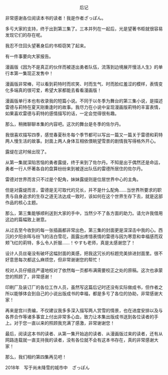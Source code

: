 <p align="center">后记</p>

非常感谢各位阅读本书的读者！我是作者ざっぽん。

多亏大家的支持，终于出到第三集了。三本并列在一起后，光是望著书柜就很容易发现它们的存在呢。

我忍不住回头望著身后的书柜窃笑了起来。

有一件事要向大家报告。

漫画版《因为不是真正的伙伴而被逐出勇者队伍，流落到边境展开慢活人生》的单行本第一集现正发售中！

漫画版非常棒，可以看到莉特时而欢笑、时而生气、时而脸红羞涩的模样，表情变化多端真的很可爱，希望大家都能去看看漫画版！

漫画版单行本也有收录我的短篇小说。不同于以冬季为舞台的第三集小说，是描述雷德与莉特在夏天刚重逢时的故事。我尽力在小说中呈现漫画版莉特的丰富表情，如果喜欢雷德与莉特的感情描写的话，一定会觉得很有趣。

那么，稍微聊聊本集的内容吧。这次的舞台是冬季的佐尔丹。

我很喜欢描写四季，感觉春夏秋冬每个季节都可以写出一篇又一篇关于雷德和莉特两人慢生活的故事。封面上两人身体互相依偎眺望雪景的剧情我写得格外开心。

露缇在这时候出现了。

从第一集就深陷苦恼的勇者露缇，终于来到了佐尔丹。不知是出于偶然还是命运，勇者一行人怀著各自的盘算纷纷来到被逐出队伍的雷德所居住的佐尔丹。

雷德对世界而言只不过是个配角，妹妹露缇则是位居世界中心的主角。

但是对露缇而言，雷德是无可取代的兄长，并不是什么配角……当世界所要求的职责与自身追求的生存之道无法达成一致时，该如何在这个世界生存下去，就是这部作品的核心主题。

那么，第三集能够顺利送到大家的手中，当然少不了各方面的助力。请允许我借用这边的篇幅致上谢意。

从过去至今收到的每一张插画都非常出色，第三集的封面更是深深击中我的心。西沉的夕阳余晖与纷飞的洁白雪花，面露出疼惜表情的雷德与因为寒意和幸福感而双颊飞红的莉特，多么令人折服……！やすも老师，真是太感谢您了！

设计人员丝毫没有破坏这幅封面的美感，把我这冗长的标题完美排进封面里。很不好意思每次都这么麻烦您，但非常谢谢您的帮忙！

校对人员仔细且严谨地校对了依然每一页都布满需要校正之处的原稿。这次也承蒙您的照顾了，非常感谢！

印刷厂及装订厂的各位工作人员，虽然写这篇后记时还没有实际做成书，但作者之所以能够体会到自己的小说出版成书的幸福，都是多亏了各位的协助，非常感谢大家！

再来是宫川责编，不仅建议我多多深入描写两人赏雪的情景，也在进度安排以及与各界合作等诸多事宜上付出非常多心血，致力让本集出版成书送到各位读者的手上。对于您一直以来的照顾我充满了感激，非常谢谢您！

最后，阅读这本书的读者、从第一集开始追的读者、从漫画版过来的读者，还有从网路连载就一直支持我的读者，没有各位就不会有这本书存在，真的非常感谢大家！

那么，我们相约第四集再见吧！

2018年　写于尚未降雪的城市中　ざっぽん

